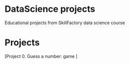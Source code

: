 # DataScience projects
Educational projects from SkillFactory data science course

# Projects

[Project 0. Guess a number: game ]
